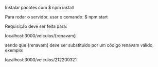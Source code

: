 Instalar pacotes com
$ npm install

Para rodar o servidor, usar o comando:
$ npm start

Requisição deve ser feita para:

localhost:3000/veiculos/{renavam}

sendo que {renavam} deve ser substituido por um código renavam válido, exemplo:

localhost:3000/veiculos/212200321